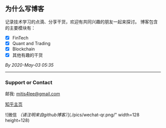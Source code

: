 ## 为什么写博客

记录技术学习的点滴、分享干货，欢迎有共同兴趣的朋友一起来探讨。
博客包含的主要模块有：
- [x]  FinTech
- [x]  Quant and Trading
- [x]  Blockchain
- [x]  其他有趣的干货

*By 2020-May-03 05:35*


**********************
### Support or Contact
邮我: <mitis4lee@gmail.com>

[知乎主页](https://www.zhihu.com/people/li-ze-hang)  

![微信 *（请注明来自github博客）*](./pics/wechat-qr.png/" width=128 height=128)
